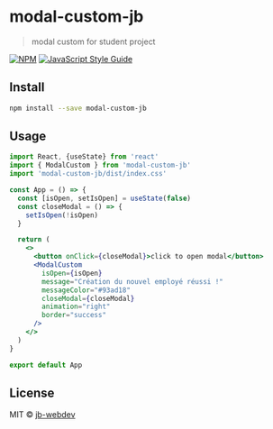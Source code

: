 # modal-custom-jb

> modal custom for student project

[![NPM](https://img.shields.io/npm/v/modal-custom-jb.svg)](https://www.npmjs.com/package/modal-custom-jb) [![JavaScript Style Guide](https://img.shields.io/badge/code_style-standard-brightgreen.svg)](https://standardjs.com)

## Install

```bash
npm install --save modal-custom-jb
```

## Usage

```jsx
import React, {useState} from 'react'
import { ModalCustom } from 'modal-custom-jb'
import 'modal-custom-jb/dist/index.css'

const App = () => {
  const [isOpen, setIsOpen] = useState(false)
  const closeModal = () => {
    setIsOpen(!isOpen)
  }

  return (
    <>
      <button onClick={closeModal}>click to open modal</button>
      <ModalCustom 
        isOpen={isOpen} 
        message="Création du nouvel employé réussi !" 
        messageColor="#93ad18" 
        closeModal={closeModal} 
        animation="right" 
        border="success" 
      />
    </>
  )
}

export default App
```

## License

MIT © [jb-webdev](https://github.com/jb-webdev)
